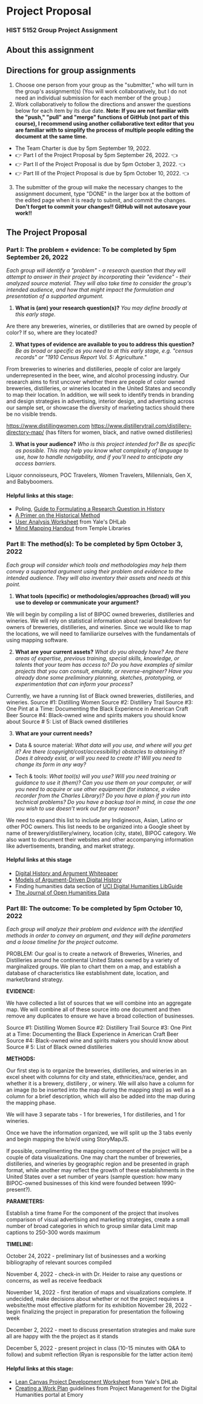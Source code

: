 # Project Proposal
### HIST 5152 Group Project Assignment

## About this assignment

## Directions for group assignments
1. Choose one person from your group as the "submitter," who will turn in the group's assignment(s) (You will work collaboratively, but I do not need an individual submission for each member of the group.)
2. Work collaboratively to follow the directions and answer the questions below for each item by its due date. **Note: If you are not familiar with the "push," "pull" and "merge" functions of GitHub (not part of this course), I recommend using another collaborative text editor that you are familiar with to simplify the process of multiple people editing the document at the same time.**
 - The Team Charter is due by 5pm September 19, 2022.
 - 👉 Part I of the Project Proposal by 5pm September 26, 2022. 👈
 - 👉 Part II of the Project Proposal is due by 5pm October 3, 2022. 👈
 - 👉 Part III of the Project Proposal is due by 5pm October 10, 2022. 👈
3. The submitter of the group will make the necessary changes to the assignment document, type "DONE" in the larger box at the bottom of the edited page when it is ready to submit, and commit the changes. **Don't forget to commit your changes!! GitHub will not autosave your work!!**

## The Project Proposal
### Part I: The problem + evidence: **To be completed by 5pm September 26, 2022**

_Each group will identify a "problem" - a research question that they will attempt to answer in their project by incorporating their "evidence" - their analyzed source material. They will also take time to consider the group's intended audience, and how that might impact the formulation and presentation of a supported argument._

1. **What is (are) your research question(s)?** _You may define broadly at this early stage._

Are there any breweries, wineries, or distilleries that are owned by people of color? If so, where are they located?

2. **What types of evidence are available to you to address this question?** _Be as broad or specific as you need to at this early stage, e.g. "census records" or "1910 Census Report Vol. 5: Agriculture."_

From breweries to wineries and distilleries, people of color are largely underrepresented in the beer, wine, and alcohol processing industry. Our research aims to first uncover whether there are people of color owned breweries, distilleries, or wineries located in the United States and secondly to map their location. In addition, we will seek to identify trends in branding and design strategies in advertising, interior design, and advertising across our sample set, or showcase the diversity of marketing tactics should there be no visible trends.

https://www.distillingwomen.com
https://www.distillerytrail.com/distillery-directory-map/ (has filters for women, black, and native owned distilleries)

3. **What is your audience?** _Who is this project intended for? Be as specific as possible. This may help you know what complexity of language to use, how to handle navigability, and if you’ll need to anticipate any access barriers._

Liquor connoisseurs, POC Travelers, Women Travelers, Millennials, Gen X, and Babyboomers.

#### Helpful links at this stage:
- Poling, [Guide to Formulating a Research Question in History](https://history.fas.harvard.edu/files/history/files/research_question.pdf?m=1459176775)
- [A Primer on the Historical Method](http://www.begbiecontestsociety.org/historicalmethod.htm)
- [User Analysis Worksheet](https://dhlab.yale.edu/assets/docs/DH-User-Analysis.pdf) from Yale's DHLab
- [Mind Mapping Handout](https://guides.temple.edu/ld.php?content_id=20103373) from Temple Libraries

### Part II: The method(s): **To be completed by 5pm October 3, 2022**

_Each group will consider which tools and methodologies may help them convey a supported argument using their problem and evidence to the intended audience. They will also inventory their assets and needs at this point._

1. **What tools (specific) or methodologies/approaches (broad) will you use to develop or communicate your argument?**

We will begin by compiling a list of BIPOC owned breweries, distilleries and wineries. We will rely on statistical information about racial breakdown for owners of breweries, distilleries, and wineries. Since we would like to map the locations, we will need to familiarize ourselves with the fundamentals of using mapping software. 

2. **What are your current assets?** _What do you already have? Are there areas of expertise, previous training, special skills, knowledge, or talents that your team has access to? Do you have examples of similar projects that you can consult, emulate, or reverse-engineer? Have you already done some preliminary planning, sketches, prototyping, or experimentation that can inform your process?_

Currently, we have a running list of Black owned breweries, distilleries, and wineries. 
Source #1: Distilling Women
Source #2: Distillery Trail
Source #3: One Pint at a Time: Documenting the Black Experience in American Craft Beer
Source #4: Black-owned wine and spirits makers you should know about
Source # 5: List of Black owned distilleries

3. **What are your current needs?** 
 - Data & source material: _What data will you use, and where will you get it? Are there (copyright/cost/accessibility) obstacles to obtaining it? Does it already exist, or will you need to create it? Will you need to change its form in any way?_

 - Tech & tools: _What tool(s) will you use? Will you need training or guidance to use it (them)? Can you use them on your computer, or will you need to acquire or use other equipment (for instance, a video recorder from the Charles Library)? Do you have a plan if you run into technical problems? Do you have a backup tool in mind, in case the one you wish to use doesn’t work out for any reason?_

We need to expand this list to include any Indigineous, Asian, Latino or other POC owners. This list needs to be organized into a Google sheet by name of brewery/distillery/winery, location (city, state), BIPOC category. We also want to document their websites and other accompanying information like advertisements, branding, and market strategy.

#### Helpful links at this stage
 - [Digital History and Argument Whitepaper](https://rrchnm.org/portfolio-item/digital-history-argument-white-paper/)
 - [Models of Argument-Driven Digital History](https://model-articles.rrchnm.org/)
 - Finding humanities data section of [UCI Digital Humanities LibGuide](https://guides.lib.uci.edu/c.php?g=334722&p=6470744)
 - [The Journal of Open Humanities Data](https://openhumanitiesdata.metajnl.com/)

### Part III: The outcome: **To be completed by 5pm October 10, 2022**

_Each group will analyze their problem and evidence with the identified methods in order to convey an argument, and they will define parameters and a loose timeline for the project outcome._

PROBLEM: Our goal is to create a network of Breweries, Wineries, and Distilleries around he continental United States owned by a variety of marginalized groups. We plan to chart them on a map, and establish a database of characteristics like establishment date, location, and market/brand strategy. 

**EVIDENCE:**  

We have collected a list of sources that we will combine into an aggregate map. We will combine all of these source into one document and then remove any duplicates to ensure we have a broad collection of businesses. 

Source #1: Distilling Women
Source #2: Distillery Trail
Source #3: One Pint at a Time: Documenting the Black Experience in American Craft Beer
Source #4: Black-owned wine and spirits makers you should know about
Source # 5: List of Black owned distilleries

**METHODS:** 

Our first step is to organize the breweries, distilleries, and wineries in an excel sheet with columns for city and state, ethnicities/race, gender, and whether it is a brewery, distillery , or winery. We will also have a column for an image (to be inserted into the map during the mapping step) as well as a column for a brief description, which will also be added into the map during the mapping phase. 

We will have 3 separate tabs - 1 for breweries, 1 for distilleries, and 1 for wineries. 

Once we have the information organized, we will split up the 3 tabs evenly and begin mapping the b/w/d using StoryMapJS.

If possible, complimenting the mapping component of the project will be a couple of data visualizations. One may chart the number of breweries, distilleries, and wineries by geographic region and be presented in graph format, while another may reflect the growth of these establishments in the United States over a set number of years (sample question: how many BIPOC-owned businesses of this kind were founded between 1990-present?).


**PARAMETERS:**

Establish a time frame
For the component of the project that involves comparison of visual advertising and marketing strategies, create a small number of broad categories in which to group similar data
Limit map captions to 250-300 words maximum

**TIMELINE:** 

October 24, 2022 - preliminary list of businesses and a working bibliography of relevant sources compiled

November 4, 2022 - check-in with Dr. Heider to raise any questions or concerns, as well as receive feedback 

November 14, 2022 - first iteration of maps and visualizations complete. If undecided, make decisions about whether or not the project requires a website/the most effective platform for its exhibition
November 28, 2022 - begin finalizing the project in preparation for presentation the following week

December 2, 2022 - meet to discuss presentation strategies and make sure all are happy with the the project as it stands

December 5, 2022 - present project in class (10-15 minutes with Q&A to follow) and submit reflection (Ryan is responsible for the latter action item)

 
#### Helpful links at this stage:
 - [Lean Canvas Project Development Worksheet](https://dhlab.yale.edu/assets/docs/DH-LeanCanvas.pdf) from Yale's DHLab
 - [Creating a Work Plan](https://scholarblogs.emory.edu/pm4dh/creating-a-work-plan/) guidelines from Project Management for the Digital Humanities portal at Emory
